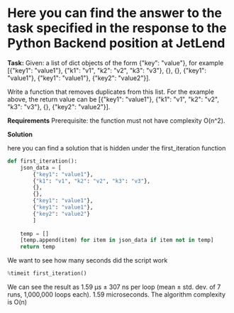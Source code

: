 # Here you can find the answer to the task specified in the response to the Python Backend position at JetLend

**Task:**
Given: a list of dict objects of the form {"key": "value"}, for example [{"key1": "value1"}, {"k1": "v1", "k2": "v2", "k3": "v3"}, {}, {}, {"key1": "value1"}, {"key1": "value1"}, {"key2": "value2"}].

Write a function that removes duplicates from this list. For the example above, the return value can be [{"key1": "value1"}, {"k1": "v1", "k2": "v2", "k3": "v3"}, {}, {"key2": "value2"}].

**Requirements**
Prerequisite: the function must not have complexity O(n^2).


**Solution**

here you can find a solution that is hidden under the first_iteration function

```Python
def first_iteration():
    json_data = [
        {"key1": "value1"}, 
        {"k1": "v1", "k2": "v2", "k3": "v3"}, 
        {}, 
        {}, 
        {"key1": "value1"}, 
        {"key1": "value1"}, 
        {"key2": "value2"}
        ]
    
    temp = []
    [temp.append(item) for item in json_data if item not in temp]
    return temp
```

We want to see how many seconds did the script work

```Python
%timeit first_iteration()
```

We can see the result as 1.59 µs ± 307 ns per loop (mean ± std. dev. of 7 runs, 1,000,000 loops each). 1.59 microseconds. 
The algorithm complexity is O(n)